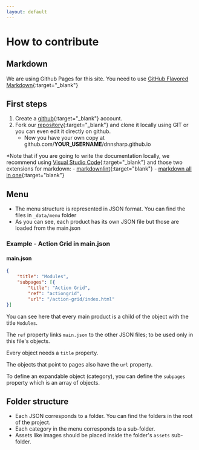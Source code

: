 ```yaml
---
layout: default
---
```


# How to contribute

## Markdown

We are using Github Pages for this site. You need to use [GitHub Flavored Markdown](//guides.github.com/features/mastering-markdown/){:target="_blank"}

## First steps

  1. Create a [github](//github.com/join){:target="_blank"} account.
  2. Fork our [repository](//github.com/dnnsharp/dnnsharp.github.io){:target="_blank"} and clone it locally using GIT or you can even edit it directly on github.
      - Now you have your own copy at github.com/**YOUR_USERNAME**/dnnsharp.github.io
  
*Note that if you are going to write the documentation locally, we recommend using [Visual Studio Code](//code.visualstudio.com/){:target="_blank"} and those two extensions for markdown:
      - [markdownlint](//marketplace.visualstudio.com/items?itemName=DavidAnson.vscode-markdownlint){:target="blank"}
      - [markdown all in one](//marketplace.visualstudio.com/items?itemName=yzhang.markdown-all-in-one){:target="blank"}

## Menu

- The menu structure is represented in JSON format. You can find the files in `_data/menu` folder
- As you can see, each product has its own JSON file but those are loaded from the main.json

### Example - Action Grid in main.json

#### main.json

```json
{
    "title": "Modules",
    "subpages": [{
        "title": "Action Grid",
        "ref": "actiongrid",
        "url": "/action-grid/index.html"
}]
```

You can see here that every main product is a child of the object with the title `Modules`.

The `ref` property links `main.json` to the other JSON files; to be used only in this file's objects.

Every object needs a `title` property.

The objects that point to pages also have the `url` property.

To define an expandable object (category), you can define the `subpages` property which is an array of objects.

## Folder structure

- Each JSON corresponds to a folder. You can find the folders in the root of the project.
- Each category in the menu corresponds to a sub-folder.
- Assets like images should be placed inside the folder's `assets` sub-folder.